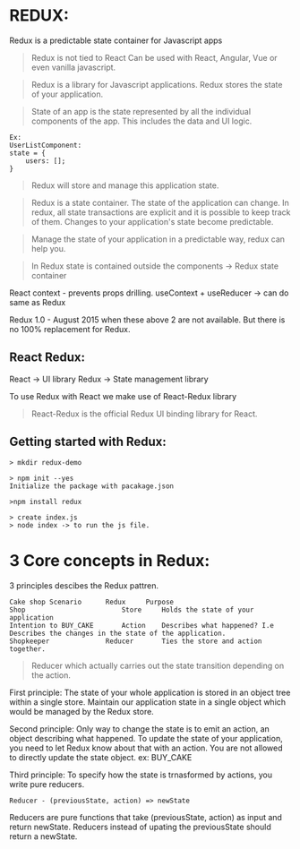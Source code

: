 REDUX:
========

Redux is a predictable state container for Javascript apps

> Redux is not tied to React
> Can be used with React, Angular, Vue or even vanilla javascript.

> Redux is a library for Javascript applications.
> Redux stores the state of your application.

> State of an app is the state represented by all the individual components of the app. This includes the data and UI logic.
```
Ex:
UserListComponent:
state = {
    users: [];
}
```
> Redux will store and manage this application state.

> Redux is a state container. The state of the application can change. In redux, all state transactions are explicit and it is possible to keep track of them. 
> Changes to your application's state become predictable.

> Manage the state of your application in a predictable way, redux can help you.

> In Redux state is contained outside the components -> Redux state container

React context - prevents props drilling.
useContext + useReducer -> can do same as Redux

Redux 1.0 - August 2015 when these above 2 are not available. But there is no 100% replacement for Redux.

React Redux:
-----------
React -> UI library
Redux -> State management library

To use Redux with React we make use of React-Redux library
> React-Redux is the official Redux UI binding library for React.


Getting started with Redux:
---------------------------
```
> mkdir redux-demo

> npm init --yes
Initialize the package with pacakage.json

>npm install redux

> create index.js
> node index -> to run the js file.
```
3 Core concepts in Redux:
=========================

3 principles descibes the Redux pattren.

```
Cake shop Scenario	    Redux	  Purpose
Shop	                    Store	  Holds the state of your application
Intention to BUY_CAKE	    Action	  Describes what happened? I.e Describes the changes in the state of the application.
Shopkeeper	            Reducer       Ties the store and action together.

```
> Reducer which actually carries out the state transition depending on the action.


First principle:
The state of your whole application is stored in an object tree within a single store.
Maintain our application state in a single object which would be managed by the Redux store.

Second principle:
Only way to change the state is to emit an action, an object describing what happened. 
To update the state of your application, you need to let Redux know about that with an action. You are not allowed to directly update the state object. ex: BUY_CAKE

Third principle:
To specify how the state is trnasformed by actions, you write pure reducers.

    Reducer - (previousState, action) => newState

Reducers are pure functions that take (previousState, action) as input and return newState. Reducers instead of upating the previousState should return a newState.



 



